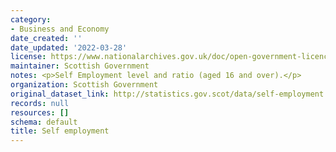 ```yaml
---
category:
- Business and Economy
date_created: ''
date_updated: '2022-03-28'
license: https://www.nationalarchives.gov.uk/doc/open-government-licence/version/3/
maintainer: Scottish Government
notes: <p>Self Employment level and ratio (aged 16 and over).</p>
organization: Scottish Government
original_dataset_link: http://statistics.gov.scot/data/self-employment
records: null
resources: []
schema: default
title: Self employment
---
```


